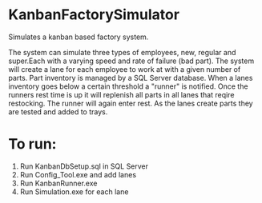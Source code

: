 # KanbanFactorySimulator
Simulates a kanban based factory system.

The system can simulate three types of employees, new, regular and super.Each with a varying speed and rate of failure (bad part). The system will create a lane for each employee to work at with a given number of parts. Part inventory is managed by a SQL Server database. When a lanes inventory goes below a certain threshold a "runner" is notified. Once the runners rest time is up it will replenish all parts in all lanes that reqire restocking. The runner will again enter rest. As the lanes create parts they are tested and added to trays.

# To run:
  1) Run KanbanDbSetup.sql in SQL Server</br>
  2) Run Config_Tool.exe and add lanes</br>
  3) Run KanbanRunner.exe</br>
  4) Run Simulation.exe for each lane</br>
